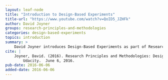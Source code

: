 ```yaml
---
layout: leaf-node
title: "Introduction to Design-Based Experiments"
title-url: "https://www.youtube.com/watch?v=QoID5_JZHFk"
author: David Joyner
groups: research-principles-and-methodologies
categories: design-based-experiments
topics: introduction
summary: >
    David Joyner introduces Design-Based Experiments as part of Research Principles and Methodologies.
cite: |
    Joyner, David. (2016). Research Principles and Methodologies: Design-Based Experiments Introductory Video.
        Udacity.  June 6, 2016.
pub-date: 2016-06-06
added-date: 2016-06-06
---
```

